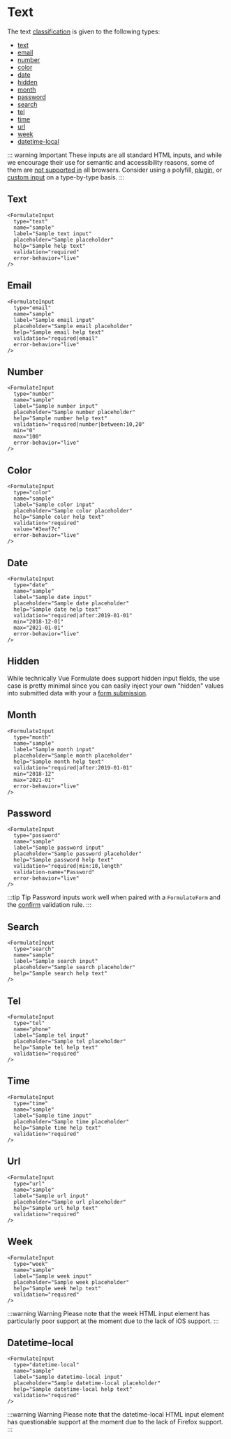 # Text

The text [classification](/inputs/) is given to the following types:

- [text](#text)
- [email](#email)
- [number](#number)
- [color](#color)
- [date](#date)
- [hidden](#hidden)
- [month](#month)
- [password](#password)
- [search](#search)
- [tel](#tel)
- [time](#time)
- [url](#url)
- [week](#week)
- [datetime-local](#datetime-local)

::: warning Important
These inputs are all standard HTML inputs, and while we encourage their use for
semantic and accessibility reasons, some of them are [not supported in](https://caniuse.com/#feat=input-datetime)
all browsers. Consider using a polyfill, [plugin](/plugins), or [custom input](/custom-inputs)
on a type-by-type basis.
:::

## Text

```vue
<FormulateInput
  type="text"
  name="sample"
  label="Sample text input"
  placeholder="Sample placeholder"
  help="Sample help text"
  validation="required"
  error-behavior="live"
/>
```

<demo-input-text />

## Email

```vue
<FormulateInput
  type="email"
  name="sample"
  label="Sample email input"
  placeholder="Sample email placeholder"
  help="Sample email help text"
  validation="required|email"
  error-behavior="live"
/>
```

<demo-input-email />

## Number

```vue
<FormulateInput
  type="number"
  name="sample"
  label="Sample number input"
  placeholder="Sample number placeholder"
  help="Sample number help text"
  validation="required|number|between:10,20"
  min="0"
  max="100"
  error-behavior="live"
/>
```

<demo-input-number />

## Color

```vue
<FormulateInput
  type="color"
  name="sample"
  label="Sample color input"
  placeholder="Sample color placeholder"
  help="Sample color help text"
  validation="required"
  value="#3eaf7c"
  error-behavior="live"
/>
```

<demo-input-color />

## Date

```vue
<FormulateInput
  type="date"
  name="sample"
  label="Sample date input"
  placeholder="Sample date placeholder"
  help="Sample date help text"
  validation="required|after:2019-01-01"
  min="2018-12-01"
  max="2021-01-01"
  error-behavior="live"
/>
```

<demo-input-date />

## Hidden

While technically Vue Formulate does support hidden input fields, the use case
is pretty minimal since you can easily inject your own "hidden" values into
submitted data with your a [form submission](/forms).

## Month


```vue
<FormulateInput
  type="month"
  name="sample"
  label="Sample month input"
  placeholder="Sample month placeholder"
  help="Sample month help text"
  validation="required|after:2019-01-01"
  min="2018-12"
  max="2021-01"
  error-behavior="live"
/>
```

<demo-input-month />

## Password

```vue
<FormulateInput
  type="password"
  name="sample"
  label="Sample password input"
  placeholder="Sample password placeholder"
  help="Sample password help text"
  validation="required|min:10,length"
  validation-name="Password"
  error-behavior="live"
/>
```

<demo-input-password />

:::tip Tip
Password inputs work well when paired with a `FormulateForm` and the [confirm](/guide/validation/confirm)
validation rule.
:::

## Search

```vue
<FormulateInput
  type="search"
  name="sample"
  label="Sample search input"
  placeholder="Sample search placeholder"
  help="Sample search help text"
/>
```

<demo-input-search />

## Tel

```vue
<FormulateInput
  type="tel"
  name="phone"
  label="Sample tel input"
  placeholder="Sample tel placeholder"
  help="Sample tel help text"
  validation="required"
/>
```

<demo-input-tel />

## Time

```vue
<FormulateInput
  type="time"
  name="sample"
  label="Sample time input"
  placeholder="Sample time placeholder"
  help="Sample time help text"
  validation="required"
/>
```

<demo-input-time />

## Url

```vue
<FormulateInput
  type="url"
  name="sample"
  label="Sample url input"
  placeholder="Sample url placeholder"
  help="Sample url help text"
  validation="required"
/>
```

<demo-input-url />

## Week

```vue
<FormulateInput
  type="week"
  name="sample"
  label="Sample week input"
  placeholder="Sample week placeholder"
  help="Sample week help text"
  validation="required"
/>
```

<demo-input-week />

:::warning Warning
Please note that the week HTML input element has particularly poor support
at the moment due to the lack of iOS support.
:::


## Datetime-local

```vue
<FormulateInput
  type="datetime-local"
  name="sample"
  label="Sample datetime-local input"
  placeholder="Sample datetime-local placeholder"
  help="Sample datetime-local help text"
  validation="required"
/>
```

<demo-input-datetime-local />

:::warning Warning
Please note that the datetime-local HTML input element has questionable support
at the moment due to the lack of Firefox support.
:::
